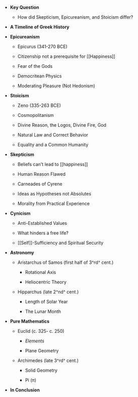 -   **Key Question**

    -   How did Skepticism, Epicureanism, and Stoicism differ?

-   **A Timeline of Greek History**

-   **Epicureanism**

    -   Epicurus (341-270 BCE)

    -   Citizenship not a prerequisite for [[Happiness]]

    -   Fear of the Gods

    -   Democritean Physics

    -   Moderating Pleasure (Not Hedonism)

-   **Stoicism**

    -   Zeno (335-263 BCE)

    -   Cosmopolitanism

    -   Divine Reason, the Logos, Divine Fire, God

    -   Natural Law and Correct Behavior

    -   Equality and a Common Humanity

-   **Skepticism**

    -   Beliefs can't lead to [[happiness]]

    -   Human Reason Flawed

    -   Carneades of Cyrene

    -   Ideas as Hypotheses not Absolutes

    -   Morality from Practical Experience

-   **Cynicism**

    -   Anti-Established Values

    -   What hinders a free life?

    -   [[Self]]-Sufficiency and Spiritual Security

-   **Astronomy**

    -   Aristarchus of Samos (first half of 3^rd^ cent.)

        -   Rotational Axis

        -   Heliocentric Theory

    -   Hipparchus (late 2^nd^ cent.)

        -   Length of Solar Year

        -   The Lunar Month

-   **Pure Mathematics**

    -   Euclid (c. 325- c. 250)

        -   *Elements*

        -   Plane Geometry

    -   Archimedes (late 3^rd^ cent.)

        -   Solid Geometry

        -   Pi (π)

-   **In Conclusion**
